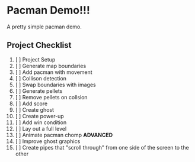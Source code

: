 # Pacman Demo!!!

A pretty simple pacman demo.

## Project Checklist

1. [ ] Project Setup
2. [ ] Generate map boundaries
3. [ ] Add pacman with movement
4. [ ] Collison detection
5. [ ] Swap boundaries with images
6. [ ] Generate pellets
7. [ ] Remove pellets on collsion
8. [ ] Add score
9. [ ] Create ghost
10. [ ] Create power-up
11. [ ] Add win condition
12. [ ] Lay out a full level
13. [ ] Animate pacman chomp
        **ADVANCED**
14. [ ] Improve ghost graphics
15. [ ] Create pipes that "scroll through" from one side of the screen to the other
